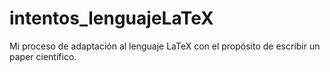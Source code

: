 # intentos_lenguajeLaTeX
Mi proceso de adaptación al lenguaje LaTeX con el propósito de escribir un paper científico.
